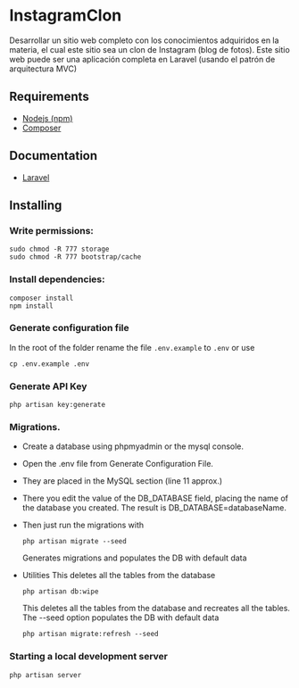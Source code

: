 # InstagramClon
Desarrollar un sitio web completo con los conocimientos adquiridos en la materia, el cual este sitio sea un clon de Instagram (blog de fotos). Este sitio web puede ser una aplicación completa en Laravel (usando el patrón de arquitectura MVC)

## Requirements
 - [Nodejs (npm)](https://nodejs.org/en/)
 - [Composer](https://getcomposer.org/download/)

## Documentation
 - [Laravel](https://laravel.com/docs/8.x/readme)

## Installing
### Write permissions:
    
    sudo chmod -R 777 storage
    sudo chmod -R 777 bootstrap/cache
    

### Install dependencies:
    
    composer install
    npm install
    

### Generate configuration file
   In the root of the folder rename the file `.env.example` to `.env` or use 
    
    cp .env.example .env
    

### Generate API Key
    
    php artisan key:generate
    

### Migrations.
  * Create a database using phpmyadmin or the mysql console.
  * Open the .env file from Generate Configuration File.
  * They are placed in the MySQL section (line 11 approx.)
  * There you edit the value of the DB_DATABASE field, placing the name of the database you created. The result is DB_DATABASE=databaseName.
  * Then just run the migrations with
    ```
    php artisan migrate --seed
    ```
    Generates migrations and populates the DB with default data

  * Utilities
    This deletes all the tables from the database
    ```
    php artisan db:wipe
    ```

    This deletes all the tables from the database and recreates all the tables. The --seed option populates the DB with default data
    ```
    php artisan migrate:refresh --seed
    ```

    
 ### Starting a local development server
    
    php artisan server
    
